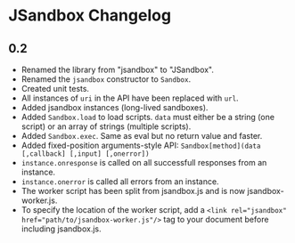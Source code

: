 JSandbox Changelog
===============

0.2
---

 * Renamed the library from "jsandbox" to "JSandbox".
 * Renamed the `jsandbox` constructor to `Sandbox`.
 * Created unit tests.
 * All instances of `uri` in the API have been replaced with `url`.
 * Added jsandbox instances (long-lived sandboxes).
 * Added `Sandbox.load` to load scripts. `data` must either be a string (one script) or an array of strings (multiple scripts).
 * Added `Sandbox.exec`. Same as eval but no return value and faster.
 * Added fixed-position arguments-style API: `Sandbox[method](data [,callback] [,input] [,onerror])`
 * `instance.onresponse` is called on all successfull responses from an instance.
 * `instance.onerror` is called all errors from an instance.
 * The worker script has been split from jsandbox.js and is now jsandbox-worker.js.
 * To specify the location of the worker script, add a `<link rel="jsandbox" href="path/to/jsandbox-worker.js"/>` tag to your document before including jsandbox.js.

